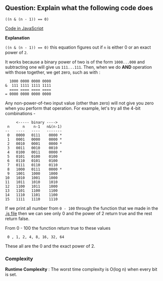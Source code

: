## Question: Explain what the following code does
```
((n & (n - 1)) == 0)
```
[Code in JavaScript](/Bit%20Manipulations/Debugger/Debugger.js)

**Explanation**

`((n & (n - 1)) == 0)` this equation figures out if `n` is either 0 or an exact power of `2`. <br>

It works because a binary power of two is of the form `1000...000` and subtracting one will give us `111...111`. Then, when we do **AND** operation with those together, we get zero, such as with :
```
  1000 0000 0000 0000
&  111 1111 1111 1111
  ==== ==== ==== ====
= 0000 0000 0000 0000
```
Any non-power-of-two input value (other than zero) will not give you zero when you perform that operation. For example, let's try all the 4-bit combinations -
```
     <----- binary ---->
 n      n    n-1   n&(n-1)
--   ----   ----   -------
 0   0000   0111    0000 *
 1   0001   0000    0000 *
 2   0010   0001    0000 *
 3   0011   0010    0010
 4   0100   0011    0000 *
 5   0101   0100    0100
 6   0110   0101    0100
 7   0111   0110    0110
 8   1000   0111    0000 *
 9   1001   1000    1000
10   1010   1001    1000
11   1011   1010    1010
12   1100   1011    1000
13   1101   1100    1100
14   1110   1101    1100
15   1111   1110    1110
```
If we print all number from `0 - 100` through the function that we made in the [.js file](/Bit%20Manipulations/Debugger/Debugger.js) then we can see only 0 and the power of 2 return true and the rest return false. <br>

From 0 - 100 the function return true to these values <br>

` 0 , 1, 2, 4, 8, 16, 32, 64` <br>

These all are the 0 and the exact power of 2. 

### Complexity
**Runtime Complexity** : The worst time complexity is O(log n) when every bit is set. 
